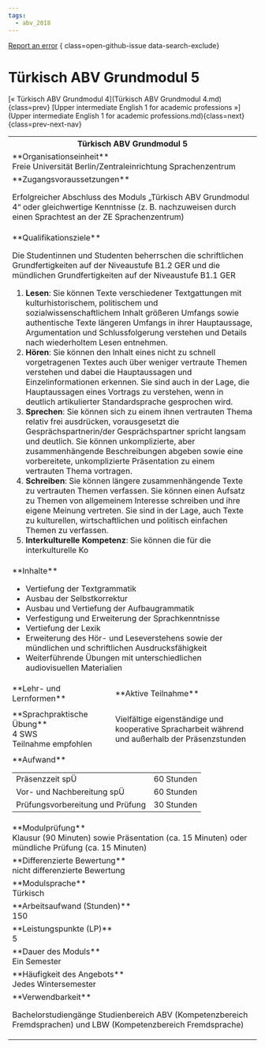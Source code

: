 ```yaml
---
tags:
  - abv_2018
---
```

[Report an error](https://github.com/SGSSGene/FUB-SUP/issues/new?title=Error%20in%20%22T%C3%BCrkisch%20ABV%20Grundmodul%205%22&body=There%20seems%20to%20be%20an%20error%20in%20module%20%22T%C3%BCrkisch%20ABV%20Grundmodul%205%22%2E%0A%0A%3CDescribe%20here%20a%20slightly%20more%20detailed%20description%20of%20what%20is%20wrong%3E&labels=bug)
{ class=open-github-issue data-search-exclude}

# Türkisch ABV Grundmodul 5

[« Türkisch ABV Grundmodul 4](Türkisch ABV Grundmodul 4.md){class=prev}
[Upper intermediate English 1 for academic professions »](Upper intermediate English 1 for academic professions.md){class=next}
{class=prev-next-nav}

<table markdown id="moduledesc">
<tr markdown class="moduledesc_head"><th colspan="2">Türkisch ABV Grundmodul 5 </th></tr>
<tr markdown><td colspan="2">**Organisationseinheit**   <br>Freie Universität Berlin/Zentraleinrichtung Sprachenzentrum</td></tr>


<tr markdown><td colspan="2">**Zugangsvoraussetzungen** <br>

Erfolgreicher Abschluss des Moduls „Türkisch ABV Grundmodul 4“ oder gleichwertige Kenntnisse (z. B. nachzuweisen durch einen Sprachtest an der ZE Sprachenzentrum)


</td></tr>
<tr markdown><td colspan="2">**Qualifikationsziele**    <br>

Die Studentinnen und Studenten beherrschen die schriftlichen
Grundfertigkeiten auf der Niveaustufe B1.2 GER und die mündlichen
Grundfertigkeiten auf der Niveaustufe B1.1 GER

1. __Lesen__: Sie können Texte verschiedener Textgattungen mit
   kulturhistorischem, politischem und sozialwissenschaftlichem Inhalt
   größeren Umfangs sowie authentische Texte längeren Umfangs in ihrer
   Hauptaussage, Argumentation und Schlussfolgerung verstehen und Details
   nach wiederholtem Lesen entnehmen.
2. __Hören__: Sie können den Inhalt eines nicht zu schnell vorgetragenen
   Textes auch über weniger vertraute Themen verstehen und dabei die
   Hauptaussagen und Einzelinformationen erkennen. Sie sind auch in der
   Lage, die Hauptaussagen eines Vortrags zu verstehen, wenn in deutlich
   artikulierter Standardsprache gesprochen wird.
3. __Sprechen__: Sie können sich zu einem ihnen vertrauten Thema relativ
   frei ausdrücken, vorausgesetzt die Gesprächspartnerin/der
   Gesprächspartner spricht langsam und deutlich. Sie können unkomplizierte,
   aber zusammenhängende Beschreibungen abgeben sowie eine vorbereitete,
   unkomplizierte Präsentation zu einem vertrauten Thema vortragen.
4. __Schreiben__: Sie können längere zusammenhängende Texte zu vertrauten
   Themen verfassen. Sie können einen Aufsatz zu Themen von allgemeinem
   Interesse schreiben und ihre eigene Meinung vertreten. Sie sind in der
   Lage, auch Texte zu kulturellen, wirtschaftlichen und politisch einfachen
   Themen zu verfassen.
5. __Interkulturelle Kompetenz__: Sie können die für die interkulturelle Ko


</td></tr>
<tr markdown><td colspan="2">**Inhalte**                <br>

- Vertiefung der Textgrammatik
- Ausbau der Selbstkorrektur
- Ausbau und Vertiefung der Aufbaugrammatik
- Verfestigung und Erweiterung der Sprachkenntnisse
- Vertiefung der Lexik
- Erweiterung des Hör- und Leseverstehens sowie der mündlichen und schriftlichen Ausdrucksfähigkeit
- Weiterführende Übungen mit unterschiedlichen audiovisuellen Materialien


</td></tr>

<tr markdown><td>**Lehr- und Lernformen**</td><td>**Aktive Teilnahme**</td></tr>
<tr markdown><td> **Sprachpraktische Übung** <br>4 SWS <br> Teilnahme empfohlen</td><td>

Vielfältige eigenständige und kooperative Spracharbeit während und außerhalb der Präsenzstunden
</td></tr>
<tr markdown><td colspan="2">**Aufwand**                <br>
<table class="aufwand_table">
<tr><td>Präsenzzeit spÜ</td><td>60 Stunden</td></tr>
<tr><td>Vor- und Nachbereitung spÜ</td><td>60 Stunden</td></tr>
<tr><td>Prüfungsvorbereitung und Prüfung</td><td>30 Stunden</td></tr>
</table>

</td></tr>
<tr markdown><td colspan="2">**Modulprüfung**             <br>Klausur (90 Minuten) sowie Präsentation (ca. 15 Minuten) oder mündliche
Prüfung (ca. 15 Minuten)


</td></tr>
<tr markdown><td colspan="2">**Differenzierte Bewertung** <br>nicht differenzierte Bewertung

</td></tr>
<tr markdown><td colspan="2">**Modulsprache**             <br>Türkisch</td></tr>
<tr markdown><td colspan="2">**Arbeitsaufwand (Stunden)** <br>150</td></tr>
<tr markdown><td colspan="2">**Leistungspunkte (LP)**     <br>5</td></tr>
<tr markdown><td colspan="2">**Dauer des Moduls**         <br>Ein Semester</td></tr>
<tr markdown><td colspan="2">**Häufigkeit des Angebots**  <br>Jedes Wintersemester</td></tr>
<tr markdown><td colspan="2">**Verwendbarkeit**           <br>

Bachelorstudiengänge Studienbereich ABV (Kompetenzbereich Fremdsprachen) und
LBW (Kompetenzbereich Fremdsprache)


</td></tr>

</table>
